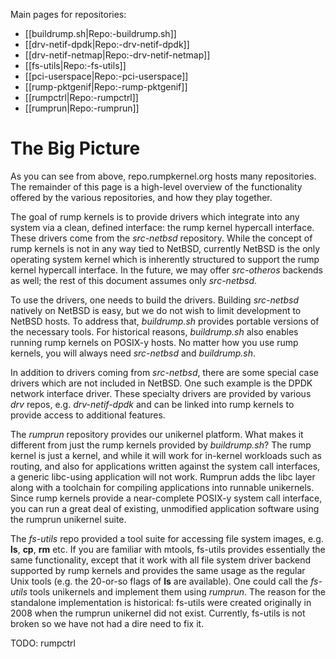 Main pages for repositories:

- [[buildrump.sh|Repo:-buildrump.sh]]
- [[drv-netif-dpdk|Repo:-drv-netif-dpdk]]
- [[drv-netif-netmap|Repo:-drv-netif-netmap]]
- [[fs-utils|Repo:-fs-utils]]
- [[pci-userspace|Repo:-pci-userspace]]
- [[rump-pktgenif|Repo:-rump-pktgenif]]
- [[rumpctrl|Repo:-rumpctrl]]
- [[rumprun|Repo:-rumprun]]

The Big Picture
===============

As you can see from above, repo.rumpkernel.org hosts many repositories.
The remainder of this page is a high-level overview of the functionality
offered by the various repositories, and how they play together.

The goal of rump kernels is to provide drivers which integrate into
any system via a clean, defined interface: the rump kernel hypercall
interface.  These drivers come from the _src-netbsd_ repository.
While the concept of rump kernels is not in any way tied to NetBSD,
currently NetBSD is the only operating system kernel which is inherently
structured to support the rump kernel hypercall interface.  In the future,
we may offer _src-otheros_ backends as well; the rest of this document
assumes only _src-netbsd_.

To use the drivers, one needs to build the drivers.  Building _src-netbsd_
natively on NetBSD is easy, but we do not wish to limit development
to NetBSD hosts.  To address that, _buildrump.sh_ provides portable
versions of the necessary tools.  For historical reasons, _buildrump.sh_
also enables running rump kernels on POSIX-y hosts.  No matter how you
use rump kernels, you will always need _src-netbsd_ and _buildrump.sh_.

In addition to drivers coming from _src-netbsd_, there are some special
case drivers which are not included in NetBSD.  One such example is the
DPDK network interface driver.  These specialty drivers are provided by
various _drv_ repos, e.g. _drv-netif-dpdk_ and can be linked into rump
kernels to provide access to additional features.

The _rumprun_ repository provides our unikernel platform.  What makes it
different from just the rump kernels provided by _buildrump.sh_?  The rump
kernel is just a kernel, and while it will work for in-kernel workloads
such as routing, and also for applications written against the system call
interfaces, a generic libc-using application will not work.  Rumprun adds
the libc layer along with a toolchain for compiling applications into
runnable unikernels.  Since rump kernels provide a near-complete POSIX-y
system call interface, you can run a great deal of existing, unmodified
application software using the rumprun unikernel suite.

The _fs-utils_ repo provided a tool suite for accessing file system
images, e.g. __ls__, __cp__, __rm__ etc.  If you are familiar with
mtools, fs-utils provides essentially the same functionality, except
that it work with all file system driver backend supported by rump
kernels and provides the same usage as the regular Unix tools (e.g. the
20-or-so flags of __ls__ are available).  One could call the _fs-utils_
tools unikernels and implement them using _rumprun_.  The reason for the
standalone implementation is historical: fs-utils were created originally
in 2008 when the rumprun unikernel did not exist.  Currently, fs-utils
is not broken so we have not had a dire need to fix it.

TODO: rumpctrl
